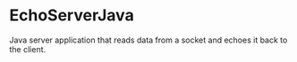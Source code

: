 EchoServerJava
==============
Java server application that reads data from a socket and echoes it back to the client.
